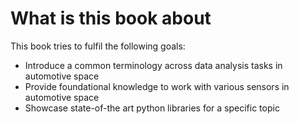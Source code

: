 # What is this book about

This book tries to fulfil the following goals:

- Introduce a common terminology across data analysis tasks in automotive space
- Provide foundational knowledge to work with various sensors in automotive space
- Showcase state-of-the art python libraries for a specific topic